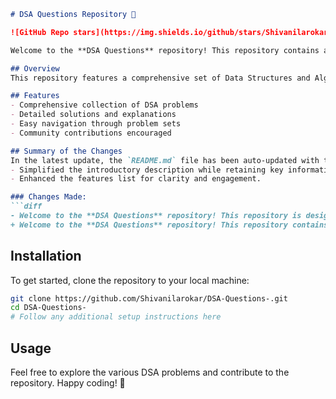 ```markdown
# DSA Questions Repository 🚀

![GitHub Repo stars](https://img.shields.io/github/stars/Shivanilarokar/DSA-Questions-) ![GitHub forks](https://img.shields.io/github/forks/Shivanilarokar/DSA-Questions-) ![GitHub issues](https://img.shields.io/github/issues/Shivanilarokar/DSA-Questions-)

Welcome to the **DSA Questions** repository! This repository contains a collection of Data Structures and Algorithms (DSA) problems designed to enhance your programming skills. 🤖

## Overview
This repository features a comprehensive set of Data Structures and Algorithms (DSA) problems, solutions, and explanations to aid developers in improving their problem-solving abilities. 🤖

## Features
- Comprehensive collection of DSA problems
- Detailed solutions and explanations
- Easy navigation through problem sets
- Community contributions encouraged

## Summary of the Changes
In the latest update, the `README.md` file has been auto-updated with the following modifications:
- Simplified the introductory description while retaining key information.
- Enhanced the features list for clarity and engagement.

### Changes Made:
```diff
- Welcome to the **DSA Questions** repository! This repository is designed to help developers enhance their problem-solving skills by providing a structured set of DSA problems, solutions, and explanations. 🤖
+ Welcome to the **DSA Questions** repository! This repository contains a collection of Data Structures and Algorithms (DSA) problems designed to enhance your programming skills. 🤖
```

## Installation
To get started, clone the repository to your local machine:
```bash
git clone https://github.com/Shivanilarokar/DSA-Questions-.git
cd DSA-Questions-
# Follow any additional setup instructions here
```

## Usage
Feel free to explore the various DSA problems and contribute to the repository. Happy coding! 🚀
```